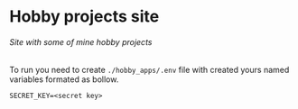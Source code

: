 # Hobby projects site
###### Site with some of mine hobby projects

To run you need to create `./hobby_apps/.env` file with created yours named variables formated as bollow.

    SECRET_KEY=<secret key>
